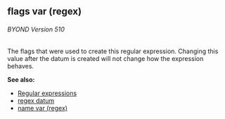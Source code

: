 ## flags var (regex) 
###### BYOND Version 510


The flags that were used to create this regular expression.
Changing this value after the datum is created will not change how the
expression behaves.

**See also:**
+   [Regular expressions](/ref/%7Bnotes%7D/regex.md) 
+   [regex datum](/ref/regex.md) 
+   [name var (regex)](/ref/regex/var/name.md) 